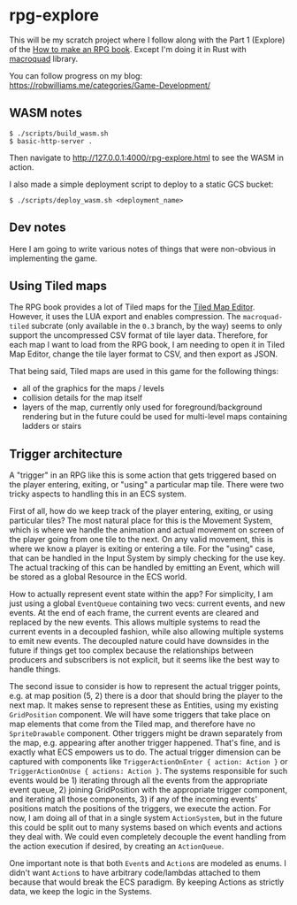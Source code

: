 # rpg-explore

This will be my scratch project where I follow along with the Part 1 (Explore) of the [How to make an RPG book](http://howtomakeanrpg.com/a/how-to-make-an-rpg-release.html).
Except I'm doing it in Rust with [macroquad](https://github.com/not-fl3/macroquad) library.

You can follow progress on my blog: https://robwilliams.me/categories/Game-Development/

## WASM notes

```
$ ./scripts/build_wasm.sh
$ basic-http-server .
```

Then navigate to http://127.0.0.1:4000/rpg-explore.html to see the WASM in action.

I also made a simple deployment script to deploy to a static GCS bucket:

```
$ ./scripts/deploy_wasm.sh <deployment_name>
```

## Dev notes

Here I am going to write various notes of things that were non-obvious in implementing the game.

## Using Tiled maps

The RPG book provides a lot of Tiled maps for the [Tiled Map Editor](https://www.mapeditor.org/). However, it uses the LUA export and enables compression. The `macroquad-tiled` subcrate
(only available in the `0.3` branch, by the way) seems to only support the uncompressed CSV format of tile layer data. Therefore, for each map I want to load from the RPG book, I am needing
to open it in Tiled Map Editor, change the tile layer format to CSV, and then export as JSON.

That being said, Tiled maps are used in this game for the following things:
- all of the graphics for the maps / levels
- collision details for the map itself
- layers of the map, currently only used for foreground/background rendering but in the future could be used for multi-level maps containing ladders or stairs

## Trigger architecture

A "trigger" in an RPG like this is some action that gets triggered based on the player entering, exiting, or "using" a particular map tile. There were two tricky aspects to handling this in an ECS system.

First of all, how do we keep track of the player entering, exiting, or using particular tiles? The most natural place for this is the Movement System, which is where we handle the animation and actual movement on screen of the player going from one tile to the next. On any valid movement, this is where we know a player is exiting or entering a tile. For the "using" case, that can be handled in the Input System by simply checking for the use key. The actual tracking of this can be handled by emitting an Event, which will be stored as a global Resource in the ECS world.

How to actually represent event state within the app? For simplicity, I am just using a global `EventQueue` containing two vecs: current events, and new events. At the end of each frame, the current events are cleared and replaced by the new events. This allows multiple systems to read the current events in a decoupled fashion, while also allowing multiple systems to emit new events. The decoupled nature could have downsides in the future if things get too complex because the relationships between producers and subscribers is not explicit, but it seems like the best way to handle things.

The second issue to consider is how to represent the actual trigger points, e.g. at map position (5, 2) there is a door that should bring the player to the next map. It makes sense to represent these as Entities, using my existing `GridPosition` component. We will have some triggers that take place on map elements that come from the Tiled map, and therefore have no `SpriteDrawable` component. Other triggers might be drawn separately from the map, e.g. appearing after another trigger happened. That's fine, and is exactly what ECS empowers us to do. The actual trigger dimension can be captured with components like `TriggerActionOnEnter { action: Action }` or `TriggerActionOnUse { actions: Action }`. The systems responsible for such events would be 1) iterating through all the events from the appropriate event queue, 2) joining GridPosition with the appropriate trigger component, and iterating all those components, 3) if any of the incoming events' positions match the positions of the triggers, we execute the action. For now, I am doing all of that in a single system `ActionSystem`, but in the future this could be split out to many systems based on which events and actions they deal with. We could even completely decouple the event handling from the action execution if desired, by creating an `ActionQueue`.

One important note is that both `Event`s and `Action`s are modeled as enums. I didn't want `Action`s to have arbitrary code/lambdas attached to them because that would break the ECS paradigm. By keeping Actions as strictly data, we keep the logic in the Systems.